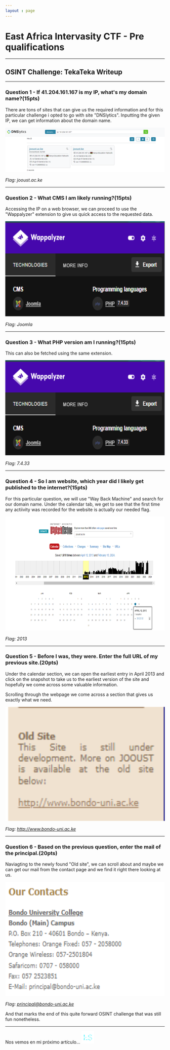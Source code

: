 ```yaml
---
layout : page
---
```


# East Africa Intervasity CTF - Pre qualifications
-----

## OSINT Challenge: TekaTeka Writeup
-----

### Question 1 - If 41.204.161.167 is my IP, what's my domain name?(15pts)

There are tons of sites that can give us the required information and for this particular challenge i opted to go with site "DNSlytics".
Inputting the given IP, we can get information about the domain name.

<img src='/CTFRoom/OSINT-Intervarsity/dnslytics.png' width="640" height="140">


*Flag: jooust.ac.ke*

-----

### Question 2 - What CMS I am likely running?(15pts)

Accessing the IP on a web browser, we can proceed to use the "Wappalyzer" extension to give us quick access to the requested data.

<img src='/CTFRoom/OSINT-Intervarsity/wappalyzer.png' width="640" height="300">

*Flag: Joomla*

-----

### Question 3 - What PHP version am I running?(15pts)

This can also be fetched using the same extension.

<img src='/CTFRoom/OSINT-Intervarsity/wappalyzer.png' width="640" height="300">

*Flag: 7.4.33*

-----
### Question 4 - So I am website, which year did I likely get published to the internet?(15pts)

For this particular question, we will use "Way Back Machine" and search for our domain name.
Under the calendar tab, we get to see that the first time any actiivity was recorded for the website is actually our needed flag.

<img src='/CTFRoom/OSINT-Intervarsity/calendar.png' width="640" height="360">


*Flag: 2013*

-----
### Question 5 - Before I was, they were. Enter the full URL of my previous site.(20pts)

Under the calendar section, we can open the earliest entry in April 2013 and click on the snapshot to take us to the earliest version of the site and hopefully we come across some valuable information.

Scrolling through the webpage we come across a section that gives us exactly what we need.


<img src='/CTFRoom/OSINT-Intervarsity/oldsite.png' width="640" height="360">

*Flag: http://www.bondo-uni.ac.ke*


-----

### Question 6 - Based on the previous question, enter the mail of the principal.(20pts)

Naviagting to the newly found "Old site", we can scroll about and maybe we can get our mail from the contact page and we find it right there looking at us.

<img src='/CTFRoom/OSINT-Intervarsity/principal.png' width="640" height="360">


*Flag: principal@bondo-uni.ac.ke*

And that marks the end of this quite forward OSINT challenge that was still fun nonetheless.

-----

Nos vemos en mi próximo artículo...
<img src='/favicon.png' width="40" height="40">